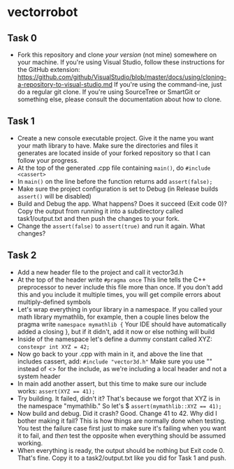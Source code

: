 # vectorrobot

## Task 0
* Fork this repository and clone *your version* (not mine) somewhere on your machine. If you're using Visual Studio, follow these instructions for the GitHub extension: https://github.com/github/VisualStudio/blob/master/docs/using/cloning-a-repository-to-visual-studio.md If you're using the command-ine, just do a regular git clone. If you're using SourceTree or SmartGit or something else, please consult the documentation about how to clone.

## Task 1
* Create a new console executable project. Give it the name you want your math library to have. Make sure the directories and files it generates are located inside of your forked repository so that I can follow your progress.
* At the top of the generated .cpp file containing `main()`, do
        `#include <cassert>`
* In `main()` on the line before the function returns add
        `assert(false);`
* Make sure the project configuration is set to Debug (in Release builds `assert()` will be disabled)
* Build and Debug the app. What happens? Does it succeed (Exit code 0)? Copy the output from running it into a subdirectory called task1/output.txt and then push the changes to your fork.
* Change the `assert(false)` to `assert(true)` and run it again. What changes?

## Task 2
* Add a new header file to the project and call it vector3d.h
* At the top of the header write
        `#pragma once`
  This line tells the C++ preprocessor to never include this file more than once. If you don't add this
  and you include it multiple times, you will get compile errors about multiply-defined symbols
* Let's wrap everything in your library in a namespace. If you called your math library mymathlib, for example,
  then a couple lines below the pragma write
        `namespace mymathlib {`
  Your IDE should have automatically added a closing }, but if it didn't, add it now or else nothing will build
* Inside of the namespace let's define a dummy constant called XYZ:
        `constexpr int XYZ = 42;`
* Now go back to your .cpp with main in it, and above the line that includes cassert, add:
        `#include "vector3d.h"`
  Make sure you use "" instead of <> for the include, as we're including a local header and not a system header
* In main add another assert, but this time to make sure our include works:
        `assert(XYZ == 41);`
* Try building. It failed, didn't it? That's because we forgot that XYZ is in the namespace "mymathlib." So let's $
        `assert(mymathlib::XYZ == 41);`
* Now build and debug. Did it crash? Good. Change 41 to 42. Why did I bother making it fail? This is how things
  are normally done when testing. You test the failure case first just to make sure it's failing when you want
  it to fail, and *then* test the opposite when everything should be assumed working.
* When everything is ready, the output should be nothing but Exit code 0. That's fine. Copy it to a task2/output.txt like you did for Task 1 and push.
